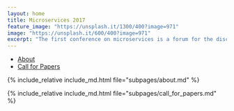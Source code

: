```yaml
---
layout: home
title: Microservices 2017
feature_image: "https://unsplash.it/1300/400?image=971"
image: "https://unsplash.it/600/400?image=971"
excerpt: "The first conference on microservices is a forum for the discussion of all aspects of designing and programming microservice architectures. Both theoretical and experimental contributions are welcome, on topics ranging from formal frameworks to experience reports."
---
```


<ul class="nav nav-tabs nav-justified">
  <li role="presentation" class="active"><a href="#about">About</a></li>
  <li role="presentation"><a href="#cfp">Call for Papers</a></li>
</ul>

<div class="tab-content">
<div role="tabpanel" class="tab-pane active" id="about">
  
  {% include_relative include_md.html file="subpages/about.md" %}

</div>

<div role="tabpanel" class="tab-pane" id="cfp">

  {% include_relative include_md.html file="subpages/call_for_papers.md" %}

</div>

</div>

<script>
$('.nav-tabs li a').click(function (e){e.preventDefault();$(this).tab('show');})
</script>
